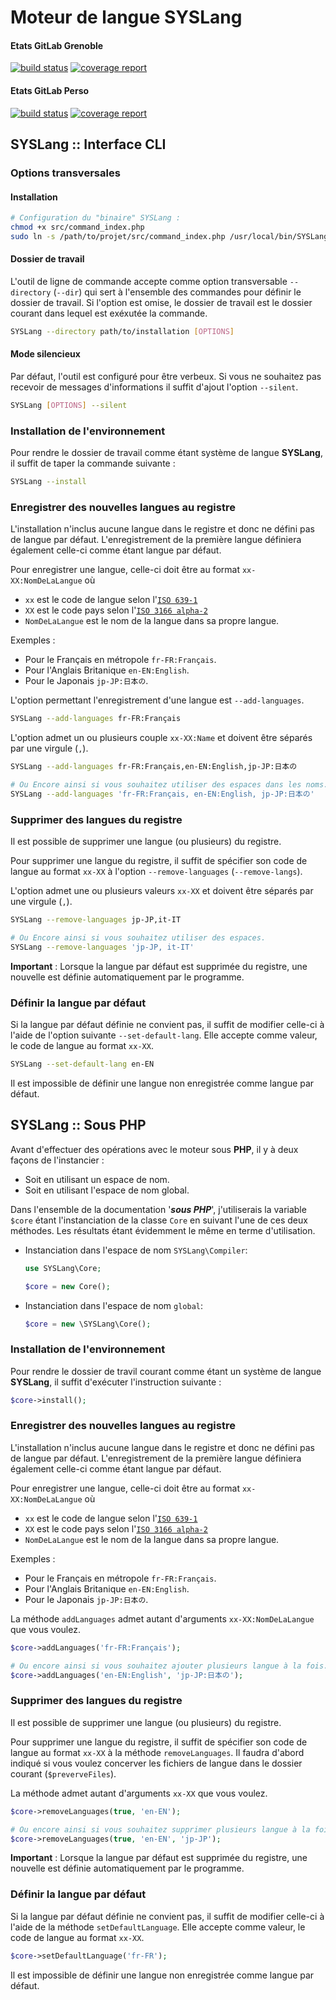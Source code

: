 # Moteur de langue SYSLang

#### Etats GitLab Grenoble
[![build status](http://gitlab.neoblaster.fr/Engines/SYSLang/badges/master/build.svg)](http://gitlab.neoblaster.fr/Engines/SYSLang/commits/master)
[![coverage report](http://gitlab.neoblaster.fr/Engines/SYSLang/badges/master/coverage.svg)](http://gitlab.neoblaster.fr/Engines/SYSLang/commits/master)

#### Etats GitLab Perso

[![build status](http://gitlab.neoblaster.fr/Engines/SYSLang/badges/master/build.svg)](http://gitlab.neoblaster.fr/Engines/SYSLang/commits/master)
[![coverage report](http://gitlab.neoblaster.fr/Engines/SYSLang/badges/master/coverage.svg)](http://gitlab.neoblaster.fr/Engines/SYSLang/commits/master)




## SYSLang :: Interface CLI


### Options transversales


#### Installation

```bash
# Configuration du "binaire" SYSLang :
chmod +x src/command_index.php
sudo ln -s /path/to/projet/src/command_index.php /usr/local/bin/SYSLang
```




#### Dossier de travail

L'outil de ligne de commande accepte comme option transversable ``--directory`` (`--dir`) 
qui sert à l'ensemble des commandes pour définir le dossier de travail. 
Si l'option est omise, le dossier de travail est le dossier courant dans lequel 
est exéxutée la commande.

```bash
SYSLang --directory path/to/installation [OPTIONS]
```



#### Mode silencieux

Par défaut, l'outil est configuré pour être verbeux. 
Si vous ne souhaitez pas recevoir de messages d'informations il suffit d'ajout l'option
``--silent``.

```bash
SYSLang [OPTIONS] --silent
```




### Installation de l'environnement

Pour rendre le dossier de travail comme étant système de langue **SYSLang**, 
il suffit de taper la commande suivante :

```bash
SYSLang --install 
```




### Enregistrer des nouvelles langues au registre

L'installation n'inclus aucune langue dans le registre et donc ne défini pas de langue 
par défaut.
L'enregistrement de la première langue définiera également celle-ci comme étant langue 
par défaut.

Pour enregistrer une langue, celle-ci doit être au format ``xx-XX:NomDeLaLangue`` où
 
* `xx` est le code de langue  selon l'[`ISO 639-1`](https://fr.wikipedia.org/wiki/Liste_des_codes_ISO_639-1)
* `XX` est le code pays selon l'[`ISO 3166 alpha-2`](http://www.nationsonline.org/oneworld/country_code_list.htm)
* `NomDeLaLangue` est le nom de la langue dans sa propre langue. 

Exemples : 

* Pour le Français en métropole ``fr-FR:Français``.
* Pour l'Anglais Britanique ``en-EN:English``.
* Pour le Japonais ``jp-JP:日本の``.

L'option permettant l'enregistrement d'une langue est ``--add-languages``.

```bash
SYSLang --add-languages fr-FR:Français
```

L'option admet un ou plusieurs couple ``xx-XX:Name`` et doivent être séparés par une virgule (`,`).

```bash
SYSLang --add-languages fr-FR:Français,en-EN:English,jp-JP:日本の

# Ou Encore ainsi si vous souhaitez utiliser des espaces dans les noms.
SYSLang --add-languages 'fr-FR:Français, en-EN:English, jp-JP:日本の'
```




### Supprimer des langues du registre

Il est possible de supprimer une langue (ou plusieurs) du registre.

Pour supprimer une langue du registre, il suffit de spécifier son code de langue au format 
``xx-XX`` à l'option `--remove-languages` (`--remove-langs`).

L'option admet une ou plusieurs valeurs ``xx-XX`` et doivent être séparés par une virgule 
(`,`).

```bash
SYSLang --remove-languages jp-JP,it-IT

# Ou Encore ainsi si vous souhaitez utiliser des espaces.
SYSLang --remove-languages 'jp-JP, it-IT'
```

**Important** : Lorsque la langue par défaut est supprimée du registre, une nouvelle est 
définie automatiquement par le programme. 




### Définir la langue par défaut

Si la langue par défaut définie ne convient pas, il suffit de modifier celle-ci à l'aide 
de l'option suivante ``--set-default-lang``.
Elle accepte comme valeur, le code de langue au format `xx-XX`.

```bash
SYSLang --set-default-lang en-EN
```

Il est impossible de définir une langue non enregistrée comme langue par défaut.










## SYSLang :: Sous PHP

Avant d'effectuer des opérations avec le moteur sous **PHP**, il y à deux façons de l'instancier :

* Soit en utilisant un espace de nom.
* Soit en utilisant l'espace de nom global.

Dans l'ensemble de la documentation '***sous PHP***', j'utiliserais la variable 
``$core`` étant l'instanciation de la classe `Core` en suivant l'une de ces 
deux méthodes. Les résultats étant évidemment le même en terme d'utilisation.

* Instanciation dans l'espace de nom `SYSLang\Compiler`:

    ```php
    use SYSLang\Core;

    $core = new Core();
    ```

* Instanciation dans l'espace de nom `global`:

    ```php
    $core = new \SYSLang\Core();
    ```


### Installation de l'environnement

Pour rendre le dossier de travil courant comme étant un système de langue **SYSLang**, 
il suffit d'exécuter l'instruction suivante :

```php
$core->install(); 
```



### Enregistrer des nouvelles langues au registre

L'installation n'inclus aucune langue dans le registre et donc ne défini pas de langue 
par défaut.
L'enregistrement de la première langue définiera également celle-ci comme étant langue 
par défaut.

Pour enregistrer une langue, celle-ci doit être au format ``xx-XX:NomDeLaLangue`` où
 
* `xx` est le code de langue  selon l'[`ISO 639-1`](https://fr.wikipedia.org/wiki/Liste_des_codes_ISO_639-1)
* `XX` est le code pays selon l'[`ISO 3166 alpha-2`](http://www.nationsonline.org/oneworld/country_code_list.htm)
* `NomDeLaLangue` est le nom de la langue dans sa propre langue. 

Exemples : 

* Pour le Français en métropole ``fr-FR:Français``.
* Pour l'Anglais Britanique ``en-EN:English``.
* Pour le Japonais ``jp-JP:日本の``.

La méthode ``addLanguages`` admet autant d'arguments `xx-XX:NomDeLaLangue` que vous voulez.

```php
$core->addLanguages('fr-FR:Français');

# Ou encore ainsi si vous souhaitez ajouter plusieurs langue à la fois.
$core->addLanguages('en-EN:English', 'jp-JP:日本の');
```




### Supprimer des langues du registre

Il est possible de supprimer une langue (ou plusieurs) du registre.

Pour supprimer une langue du registre, il suffit de spécifier son code de langue au format 
``xx-XX`` à la méthode `removeLanguages`. Il faudra d'abord indiqué si vous voulez concerver
les fichiers de langue dans le dossier courant (``$preverveFiles``).

La méthode admet autant d'arguments ``xx-XX`` que vous voulez.

```php
$core->removeLanguages(true, 'en-EN');

# Ou encore ainsi si vous souhaitez supprimer plusieurs langue à la fois.
$core->removeLanguages(true, 'en-EN', 'jp-JP');
```

**Important** : Lorsque la langue par défaut est supprimée du registre, une nouvelle est 
définie automatiquement par le programme. 




### Définir la langue par défaut

Si la langue par défaut définie ne convient pas, il suffit de modifier celle-ci à l'aide 
de la méthode ``setDefaultLanguage``.
Elle accepte comme valeur, le code de langue au format `xx-XX`.

```php
$core->setDefaultLanguage('fr-FR');
```

Il est impossible de définir une langue non enregistrée comme langue par défaut.
    